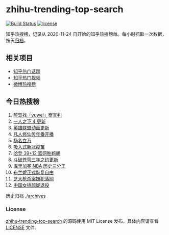 # zhihu-trending-top-search

[![Build Status](https://github.com/justjavac/zhihu-trending-top-search/workflows/ci/badge.svg?branch=main)](https://github.com/justjavac/zhihu-trending-top-search/actions)
[![license](https://img.shields.io/github/license/justjavac/zhihu-trending-top-search)](https://github.com/justjavac/zhihu-trending-top-search/blob/main/LICENSE)

知乎热搜榜，记录从 2020-11-24 日开始的知乎热搜榜单。每小时抓取一次数据，按天[归档](./archives)。

## 相关项目

- [知乎热门话题](https://github.com/justjavac/zhihu-trending-hot-questions)
- [知乎热门视频](https://github.com/justjavac/zhihu-trending-hot-video)
- [微博热搜榜](https://github.com/justjavac/weibo-trending-hot-search)

## 今日热搜榜

<!-- BEGIN -->
<!-- 最后更新时间 Mon Nov 15 2021 03:05:30 GMT+0800 (China Standard Time) -->

1. [醉驾找「yuwei」案宣判](https://www.zhihu.com/search?q=yuwei)
1. [一人之下 4 更新](https://www.zhihu.com/search?q=一人之下4)
1. [英雄联盟动画更新](https://www.zhihu.com/search?q=英雄联盟双城之战)
1. [凡人修仙传年番开播](https://www.zhihu.com/search?q=凡人修仙传)
1. [扬名立万](https://www.zhihu.com/search?q=扬名立万)
1. [吸入式新冠疫苗](https://www.zhihu.com/search?q=吸入式疫苗)
1. [哈登 39+12 篮网胜鹈鹕](https://www.zhihu.com/search?q=篮网)
1. [斗破苍穹三年之约更新](https://www.zhihu.com/search?q=斗破苍穹三年之约)
1. [库里加冕 NBA 历史三分王](https://www.zhihu.com/search?q=库里)
1. [布兰妮正式恢复自由](https://www.zhihu.com/search?q=布兰妮)
1. [芝大枪杀案嫌犯落网](https://www.zhihu.com/search?q=芝大枪杀案)
1. [中国女排颜妮退役](https://www.zhihu.com/search?q=颜妮)

<!-- END -->

历史归档 [./archives](./archives)

### License

[zhihu-trending-top-search](https://github.com/justjavac/zhihu-trending-top-search)
的源码使用 MIT License 发布。具体内容请查看 [LICENSE](./LICENSE) 文件。
